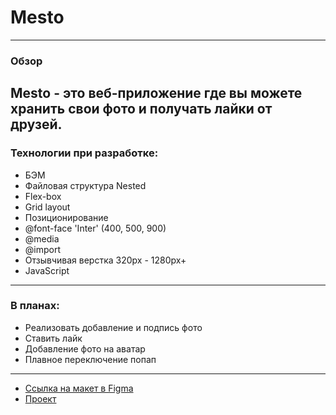 # Mesto
-----------------------------------------------

### Обзор
Mesto - это веб-приложение где вы можете хранить свои фото и получать лайки от друзей.
-----------------------------------------------
### Технологии при разработке:

* БЭМ
* Файловая структура Nested
* Flex-box
* Grid layout
* Позиционирование
* @font-face 'Inter' (400, 500, 900)
* @media
* @import
* Отзывчивая верстка 320px - 1280px+
* JavaScript
-----------------------------------------------
### В планах:

* Реализовать добавление и подпись фото
* Ставить лайк
* Добавление фото на аватар
* Плавное переключение попап
-----------------------------------------------

* [Ссылка на макет в Figma](https://www.figma.com/file/2cn9N9jSkmxD84oJik7xL7/JavaScript.-Sprint-4?node-id=0%3A1)
* [Проект](https://taashev.github.io/mesto/)

